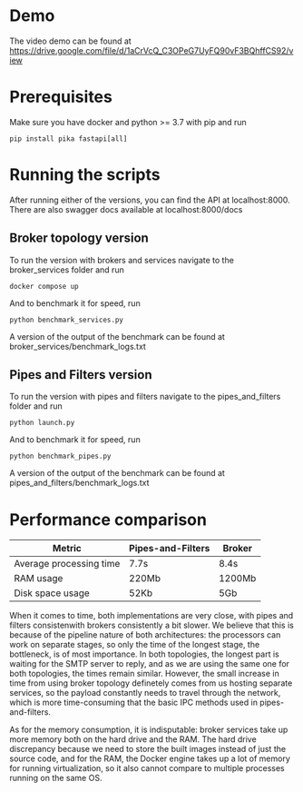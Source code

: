 # Demo

The video demo can be found at https://drive.google.com/file/d/1aCrVcQ_C3OPeG7UyFQ90vF3BQhffCS92/view

# Prerequisites

Make sure you have docker and python >= 3.7 with pip and run
```
pip install pika fastapi[all]
```
# Running the scripts

After running either of the versions, you can find the API at localhost:8000. There are also swagger docs available at localhost:8000/docs

## Broker topology version

To run the version with brokers and services navigate to the broker_services folder and run
```
docker compose up
```
And to benchmark it for speed, run 
```
python benchmark_services.py
```
A version of the output of the benchmark can be found at broker_services/benchmark_logs.txt

## Pipes and Filters version

To run the version with pipes and filters navigate to the pipes_and_filters folder and run
```
python launch.py
```
And to benchmark it for speed, run 
```
python benchmark_pipes.py
```
A version of the output of the benchmark can be found at pipes_and_filters/benchmark_logs.txt

# Performance comparison

| Metric  | Pipes-and-Filters | Broker |
| ------------- | ------------- | -- |
| Average processing time  | 7.7s  | 8.4s  |
| RAM usage | 220Mb  | 1200Mb  |
| Disk space usage | 52Kb | 5Gb  |

When it comes to time, both implementations are very close, with pipes and filters consistenwith brokers consistently a bit slower. We believe that this is because of the pipeline nature of both architectures: the processors can work on separate stages, so only the time of the longest stage, the bottleneck, is of most importance. In both topologies, the longest part is waiting for the SMTP server to reply, and as we are using the same one for both topologies, the times remain similar. However, the small increase in time from using broker topology definetely comes from us hosting separate services, so the payload constantly needs to travel through the network, which is more time-consuming that the basic IPC methods used in pipes-and-filters.

As for the memory consumption, it is indisputable: broker services take up more memory both on the hard drive and the RAM. The hard drive discrepancy because we need to store the built images instead of just the source code, and for the RAM, the Docker engine takes up a lot of memory for running virtualization, so it also cannot compare to multiple processes running on the same OS.
